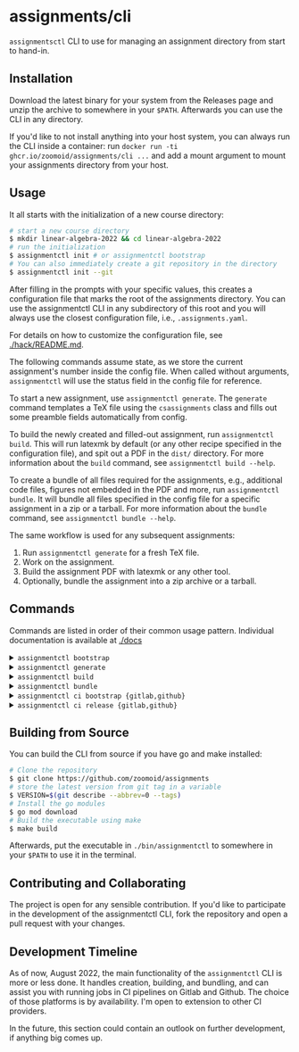 # assignments/cli

`assignmentsctl` CLI to use for managing an assignment directory from start to
hand-in.

## Installation

Download the latest binary for your system from the Releases page and unzip the
archive to somewhere in your `$PATH`. Afterwards you can use the CLI in any
directory.

If you'd like to not install anything into your host system, you can always run
the CLI inside a container: run `docker run -ti ghcr.io/zoomoid/assignments/cli ...` and add a mount argument to mount your assignments directory from your
host.

## Usage

It all starts with the initialization of a new course directory:

```bash
# start a new course directory
$ mkdir linear-algebra-2022 && cd linear-algebra-2022
# run the initialization
$ assignmentctl init # or assignmentctl bootstrap
# You can also immediately create a git repository in the directory
$ assignmentctl init --git
```

After filling in the prompts with your specific values, this creates a
configuration file that marks the root of the assignments directory. You can use
the assignmentctl CLI in any subdirectory of this root and you will always use
the closest configuration file, i.e., `.assignments.yaml`.

For details on how to customize the configuration file, see
[./hack/README.md](./hack/README.md).

The following commands assume state, as we store the current assignment's number
inside the config file. When called without arguments, `assignmentctl` will use
the status field in the config file for reference.

To start a new assignment, use `assignmentctl generate`. The `generate` command
templates a TeX file using the `csassignments` class and fills out some preamble
fields automatically from config.

To build the newly created and filled-out assignment, run `assignmentctl build`.
This will run latexmk by default (or any other recipe specified in the
configuration file), and spit out a PDF in the `dist/` directory. For more
information about the `build` command, see `assignmentctl build --help`.

To create a bundle of all files required for the assignments, e.g., additional
code files, figures not embedded in the PDF and more, run `assignmentctl bundle`. It will bundle all files specified in the config file for a specific
assignment in a zip or a tarball. For more information about the `bundle`
command, see `assignmentctl bundle --help`.

The same workflow is used for any subsequent assignments:

1. Run `assignmentctl generate` for a fresh TeX file.
2. Work on the assignment.
3. Build the assignment PDF with latexmk or any other tool.
4. Optionally, bundle the assignment into a zip archive or a tarball.

## Commands

Commands are listed in order of their common usage pattern.
Individual documentation is available at [./docs](./docs/assignmentctl.md)

<details>
  <summary><code>assignmentctl bootstrap</code></summary>
  <code>

    Running bootstrap will create a local configuration file for the current
    working directory containing minimal information about the course,
    passed in either as flags or during interactive prompts.

    The configuration file can be customized further afterwards, e.g., by
    adding different build recipes and bundling options. For this, see
    documentation.

    Usage:
      assignmentctl bootstrap [flags]

    Aliases:
      bootstrap, init, initialize

    Flags:
          --course string      Course name
          --full               Include all defaults in configuration file
          --git                Create a git repository in the current directory and commit the configuration file immediately
          --group string       Group name
      -h, --help               help for bootstrap
          --includes strings   Custom TeX includes for the template. Paths are relative to the REPOSITORY root, not the actual assignment source file
          --members strings    Group members, as comma-separated <Name>;<ID> tuples

    Global Flags:
      -v, --verbose   Sets logging verbosity level to high

  </code>
</details>

<details>
  <summary><code>assignmentctl generate</code></summary>
  <code>
    The command generates a new assignment, either given by number
    as an argument to the command, or otherwise from the local
    configuration file, which keeps track of the upstream assignment.

    Generating (or templating) a new assignment requires a due date.
    As this is usually given, you can either use the --due flag, or
    wait for the CLI to prompt you. If however the due date is *not*
    provided by the assignment, just pressing ENTER during the prompt
    will leave it empty and thus not printed in the assignment's
    header.

    You can make the command skip incrementing the status counter in
    the local configuration file by passing the --no-increment flag.

    If there already exists an assignment in the target directory,
    the command will exit with an error. If however you pass the
    --force flag, any files in the target directory will be overriden.
    Be careful!

    The default template for new assignments looks like this:

    \documentclass{csassignments}
    {{- range $_, $input := .Includes -}}
    \input{ {{- $input -}} }
    {{ end }}
    \course{ {{- .Course -}} }
    \group{ {{- .Group | default "" -}} }
    \sheet{ {{- .Sheet | default "" -}} }
    \due{ {{- .Due | default "" -}} }
    {{- range $_, $member := .Members }}
    {{- $firstname := ($member.Name | splitList " " | initial | join " ") | default "" -}}
    {{- $lastname := ($member.Name | splitList " " | last) | default "" -}}
    \member{ {{- $firstname -}} }{ {{- $lastname -}} }{ {{- $member.ID -}} }
    {{ end }}
    \begin{document}
    \maketitle
    \gradingtable

    % Start the assignment here

    \end{document}

    You can provide your own template from the configuration file, by
    setting .spec.template to a Golang template. You can use any Sprig
    template function in your custom template.

    The command creates a new directory from the current assignment number,
    as well as all directories defined in the .spec.generate.create list.

    Usage:
      assignmentctl generate [flags]

    Flags:
          --due string     Due date of the assignment to generate. If not provided, you'll be prompted for a due date
      -f, --force          Overrides any existing assignment source files
      -h, --help           help for generate
          --no-increment   Skip incrementing assignment number in configuration

    Global Flags:
      -v, --verbose   Sets logging verbosity level to high

  </code>
</details>
<details>
  <summary><code>assignmentctl build</code></summary>
  <code>

    The command builds a selected assignment, either from arguments,
    or from the state of the local configuration file using latexmk
    with the underlying LaTeX distro. After successful build, the
    artifact files are copied to a common output directory, commonly
    ./dist/.

    To build *all* assignments found in the working directory, add the
    --all (or -a) flag.

    After compilation, the command also cleans up any intermediate files
    created by the LaTeX compiler. By default, the cleanup will be done
    directly in the file system, by using Glob patterns for a large
    set of intermediate TeX files. You can override this behaviour in
    two ways:

    1) you can specify a different set of Glob patterns in the config at
    .spec.build.cleanup.glob.patterns. If you'd like to run the cleanup
    recursively, also set .spec.build.cleanup.glob.recursive to true.
    Note that the Glob patterns are not merged with the default ones:
    If you provide your own, these are the complete ones to cleanup

    2) you can change the execution from using Globs to running commands,
    e.g. latexmk -C: For this, set .spec.build.cleanup.command.recipe
    accordingly

    Note that .spec.build.cleanup.command and .spec.build.cleanup.glob
    are mutually exclusive. Presence of both will cause the CLI to throw
    an error.

    If you use the build command in a setup different to one-off runs,
    for which you might want to keep the files for later runs again to save
    times, you can use --keep to preserve those intermediate files.

    You can suppress the output of spawned shell commands by passing
    --quiet, or -q.

    To adjust the build recipe for compilation, add a recipe to your
    configuration file at .spec.build.recipe. Recipes are order-preservent
    lists of commands with arguments in YAML format. A recipe consists
    of Tools, which must at least contain a .command string, and may
    include arbitrary .args as a YAML list.

    Usage:
      assignmentctl build [flags]

    Flags:
      -a, --all           Build all assignments in assignment-*/
      -f, --file string   Specify a file to build, will override any derived behaviour from the repository's configmap
          --force         Override any existing assignments with the same name
      -h, --help          help for build
          --keep          Skip latexmk -C cleaning up all files in the source directory
          --quiet         Suppress output from latexmk subprocesses

    Global Flags:
      -v, --verbose   Sets logging verbosity level to high

  </code>
</details>

<details>
  <summary><code>assignmentctl bundle</code></summary>
  <code>

    The command builds a selected assignment, either from arguments,
    or from the state of the local configuration file using latexmk
    with the underlying LaTeX distro. After successful build, the
    artifact files are copied to a common output directory, commonly
    ./dist/.

    To build *all* assignments found in the working directory, add the
    --all (or -a) flag.

    After compilation, the command also cleans up any intermediate files
    created by the LaTeX compiler. By default, the cleanup will be done
    directly in the file system, by using Glob patterns for a large
    set of intermediate TeX files. You can override this behaviour in
    two ways:

    1) you can specify a different set of Glob patterns in the config at
    .spec.build.cleanup.glob.patterns. If you'd like to run the cleanup
    recursively, also set .spec.build.cleanup.glob.recursive to true.
    Note that the Glob patterns are not merged with the default ones:
    If you provide your own, these are the complete ones to cleanup

    2) you can change the execution from using Globs to running commands,
    e.g. latexmk -C: For this, set .spec.build.cleanup.command.recipe
    accordingly

    Note that .spec.build.cleanup.command and .spec.build.cleanup.glob
    are mutually exclusive. Presence of both will cause the CLI to throw
    an error.

    If you use the build command in a setup different to one-off runs,
    for which you might want to keep the files for later runs again to save
    times, you can use --keep to preserve those intermediate files.

    You can suppress the output of spawned shell commands by passing
    --quiet, or -q.

    To adjust the build recipe for compilation, add a recipe to your
    configuration file at .spec.build.recipe. Recipes are order-preservent
    lists of commands with arguments in YAML format. A recipe consists
    of Tools, which must at least contain a .command string, and may
    include arbitrary .args as a YAML list.

    Usage:
      assignmentctl build [flags]

    Flags:
      -a, --all           Build all assignments in assignment-*/
      -f, --file string   Specify a file to build, will override any derived behaviour from the repository's configmap
          --force         Override any existing assignments with the same name
      -h, --help          help for build
          --keep          Skip latexmk -C cleaning up all files in the source directory
          --quiet         Suppress output from latexmk subprocesses

    Global Flags:
      -v, --verbose   Sets logging verbosity level to high
    λ /git/containers/assignments/cli/hack/ main* assignmentctl bundle --help

    Bundling compiles all files relevant for an assignment into an archive
    format. The backend defaults to zip, but can be set to tarball by
    passing the --tar flag. If you want to use tar and gzip, use --gzip.

    By default, every bundle includes at least the assignment's PDF from
    the ./dist/ directory. If you want to add further files or directories
    see the list .spec.bundle.include in your configuration file. It lets
    you specify files explicitly, or a glob pattern for multiple files,
    e.g. "code/*" or "figures/*.pdf". It is meant to complement the list
    of directories to create when using the generate command. The bundle will
    preserve the structure of the files included, and will have the PDF
    located at the archive's root.

    You can customize how the filename for the archive is generated. For this,
    you can set .spec.bundle.template to be an arbitrary Golang text template
    (including the use of sprig text functions). Just note that this is
    limited by what file paths are supported by your operating system, so
    don't get too crazy. The map in .spec.bundle.data is passed down to
    the template's execution for data binding.

    The default archive template is "assignment-{{._id}}.{{._format}}". Note
    the _id field: this is internally augmented from the command's arguments
    or the configuration's status field (or, in case of usage of --all, all
    available assignments in the repository). "format" is derived from the
    selected backend's common file extension, but respects overrides from
    the map at .spec.bundle.data, so you can also pick your own file extension
    without overriding the entire template.

    Usage:
      assignmentctl bundle [flags]

    Flags:
      -a, --all     Bundle all assignments
      -f, --force   Override any existing archives with the same name
          --gzip    Use tar and gzip as backend for archive bundling
      -h, --help    help for bundle
          --tar     Use tar as a backend for archive bundling

    Global Flags:
      -v, --verbose   Sets logging verbosity level to high

  </code>
</details>

<details>
  <summary><code>assignmentctl ci bootstrap {gitlab,github}</code></summary>
  <code>

    Run this command to quickly template CI files for the supported SCM providers,
    namely Gitlab and Github. Afterwards, you can customize them to your liking.

    To learn more about the CI integration, see the documentation at
    https://github.com/zoomoid/assignments/blob/main/ci/README.md

    Usage:
      assignmentctl ci bootstrap [flags]

    Flags:
      -f, --file string   Write the template directly to a file instead of Stdout
      -h, --help          help for bootstrap

    Global Flags:
      -v, --verbose   Sets logging verbosity level to high

  </code>
</details>

<details>
  <summary><code>assignmentctl ci release {gitlab,github}</code></summary>
  <code>

    The command is meant for usage inside CI pipelines to create release objects 
    for Gitlab and exports several environment variables in a file that are 
    required for the job running Gitlab's release-cli or Github's CLI, respectively.

    You can run this command outside of CI pipelines, note however that it is highly
    dependant on the ENV variables being available in the runner context. You will
    have to provide either $CI_COMMIT_TAG with $CI_JOB_ID and $CI_PROJECT_URL or
    $GITHUB_REF_NAME for the command to output correct .env files.

    Usage:
      assignmentctl ci release [flags]

    Flags:
      -f, --file string   Write the template directly to a file instead of Stdout
      -h, --help          help for release

    Global Flags:
      -v, --verbose   Sets logging verbosity level to high

  </code>
</details>

## Building from Source

You can build the CLI from source if you have go and make installed:

```bash
# Clone the repository
$ git clone https://github.com/zoomoid/assignments
# store the latest version from git tag in a variable
$ VERSION=$(git describe --abbrev=0 --tags)
# Install the go modules
$ go mod download
# Build the executable using make
$ make build
```

Afterwards, put the executable in `./bin/assignmentctl` to somewhere in your
`$PATH` to use it in the terminal.

## Contributing and Collaborating

The project is open for any sensible contribution. If you'd like to participate
in the development of the assignmentctl CLI, fork the repository and open a pull
request with your changes.

## Development Timeline

As of now, August 2022, the main functionality of the `assignmentctl` CLI is more or less done.
It handles creation, building, and bundling, and can assist you with running jobs in
CI pipelines on Gitlab and Github. The choice of those platforms is by availability.
I'm open to extension to other CI providers.

In the future, this section could contain an outlook on further development, if anything big comes up.
